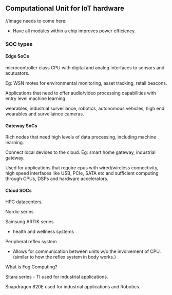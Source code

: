 ## Computational Unit for IoT hardware

//Image needs to come here:

- Have all modules within a chip improves power efficiency.

### SOC types

#### Edge SoCs

microcontroller class CPU with digital and analog interfaces to sensors and acutuators.

Eg: WSN motes for environmental monitoring, asset tracking, retail beacons.

Applications that need to offer audio/video processing capabilities with entry level machine learning 

wearables, industrial surveillance, robotics, autonomous vehicles, high end wearables and survellaince cameras.

#### Gateway SoCs

Rich nodes that need high levels of data processing, including machine learning.

Connect local devices to the cloud.
Eg: smart home gateway, industrial gateway.

Used for applications that require cpus with wired/wireless connectivity, high speed interfaces like USB, PCIe, SATA etc and sufficient computing through CPUs, DSPs and hardware accelerators.

#### Cloud SOCs

HPC datacenters.

Nordic series

Samsung ARTIK series
- health and wellness systems

Peripheral reflex system
- Allows for communication between units w/o the involvement of CPU. (similar to how the reflex system in body works.)


What is Fog Computing?

Sitara series - TI
used for industrial applications.

Snapdragon 820E
 used for industrial applications and Robotics.